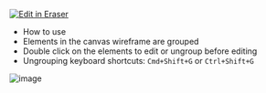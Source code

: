 <p><a target="_blank" href="https://app.eraser.io/workspace/wMoGFMbvFRJjR5nRVnXg" id="edit-in-eraser-github-link"><img alt="Edit in Eraser" src="https://firebasestorage.googleapis.com/v0/b/second-petal-295822.appspot.com/o/images%2Fgithub%2FOpen%20in%20Eraser.svg?alt=media&amp;token=968381c8-a7e7-472a-8ed6-4a6626da5501"></a></p>

- How to use
- Elements in the canvas wireframe are grouped
- Double click on the elements to edit or ungroup before editing
- Ungrouping keyboard shortcuts: `Cmd+Shift+G` or `Ctrl+Shift+G` 



<!--- Eraser file: https://app.eraser.io/workspace/wMoGFMbvFRJjR5nRVnXg --->

![image](https://github.com/jgolek/vide/assets/735168/8b2901d9-86cd-4e3e-b862-59b14d2eb13f)

